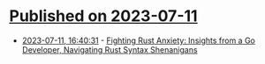 # [Published on 2023-07-11](index.md)

* [2023-07-11, 16:40:31](https://lobste.rs/s/hgsqun/fighting_rust_anxiety_insights_from_go) - [Fighting Rust Anxiety: Insights from a Go Developer, Navigating Rust Syntax Shenanigans](https://arriqaaq.substack.com/p/fighting-rust-anxiety-insights-from)
